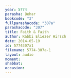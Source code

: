 ```yaml
---
year: 5774
parasha: Behar
bookcode: "3"
fullparashacode: "307a"
parashacode: "307"
title: Faith & Faith 
author: Rabbi Eliezer Hirsch
date: 2014-05-10
id: 5774307a1
filename: 5774-307a-1
layout: audio
moment: 
shabbat: 
occasion: 
---
```

